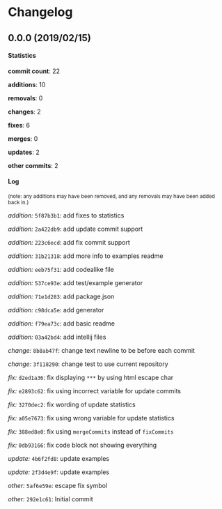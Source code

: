 # Changelog
## 0.0.0 (2019/02/15)
#### Statistics
**commit count**: 22

**additions**: 10

**removals**: 0

**changes**: 2

**fixes**: 6

**merges**: 0

**updates**: 2

**other commits**: 2

#### Log
<small>(note: any additions may have been removed, and any removals may have been added back in.)</small>

*addition:* `5f87b3b1`: add fixes to statistics

*addition:* `2a422db9`: add update commit support

*addition:* `223c6ecd`: add fix commit support

*addition:* `31b21318`: add more info to examples readme

*addition:* `eeb75f31`: add codealike file

*addition:* `537ce93e`: add test/example generator

*addition:* `71e1d283`: add package.json

*addition:* `c98dca5e`: add generator

*addition:* `f79ea73c`: add basic readme

*addition:* `03a42bd4`: add intellij files

*change:* `8b8ab47f`: change text newline to be before each commit

*change:* `3f118290`: change test to use current repository

*fix:* `d2ed1a36`: fix displaying `***` by using html escape char

*fix:* `e2893c62`: fix using incorrect variable for update commits

*fix:* `3270dec2`: fix wording of update statistics

*fix:* `a05e7673`: fix using wrong variable for update statistics

*fix:* `388ed8e0`: fix using `mergeCommits` instead of `fixCommits`

*fix:* `0db93166`: fix code block not showing everything

*update:* `4b6f2fd8`: update examples

*update:* `2f3d4e9f`: update examples

*other:* `5af6e59e`: escape fix symbol

*other:* `292e1c61`: Initial commit
